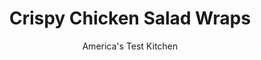 ---
layout: ../../layouts/MarkdownPostLayout.astro
title: Crispy Chicken Salad Wraps
author: America's Test Kitchen
pubDate: 2023-03-15
description: "We were looking for a tasty way to bring chicken salad to the dinner table-even on a busy weeknight."
image_url: https://res.cloudinary.com/hksqkdlah/image/upload/ar_1:1,c_fill,dpr_2.0,f_auto,fl_lossy.progressive.strip_profile,g_faces:auto,q_auto:low,w_344/6785_sfs-chix-salad-wraps-d-002-279424
tags: ["Main Courses","Chicken","Weeknight","Salads","Sandwiches","30-Minute Suppers"]
calories: 
protein: 
carbohydrates: 
fats: 
fiber: 
ingredients: ["1/3 cup, mayonnaise","1/3 cup, chopped fresh cilantro leaves","3 , scallions, sliced thin","2 , celery ribs, chopped fine","2 tablespoons, sour cream","2 teaspoons, hot sauce","1 , rotisserie chicken, skin discarded, meat shredded into bite-sized pieces (about 3 cups)",", Salt and pepper","2 cups, shredded sharp cheddar cheese","4 (12-inch), flour tortillas"]
serves: 4
time: "30 minutes"
instructions: ["Whisk mayonnaise, cilantro, scallions, celery, sour cream, and hot sauce in large bowl. Add chicken and toss to combine. Season with salt and pepper.","Divide cheese among tortillas, leaving 1/2-inch border around edges, then divide chicken salad among the centers of tortillas. Roll stuffed tortillas, spray all over with cooking spray, and sprinkle with salt and pepper.","Heat large nonstick skillet over medium heat for 1 minute. Arrange 2 wraps, seam-side down, in pan and cook until golden brown and crisp, about 1 minute per side. Transfer to plate and repeat with remaining wraps. Serve."]
nutrition: undefined
notes: "To prevent the wraps from unrolling during cooking, be sure to start them seam-side down in step 3."
---